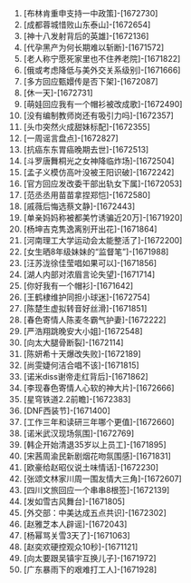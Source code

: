 
1. [布林肯重申支持一中政策]-[1672730]
1. [成都蓉城惜败山东泰山]-[1672654]
1. [神十八发射背后的英雄]-[1672136]
1. [代孕黑产为何长期难以斩断]-[1671572]
1. [老人称宁愿死家里也不住养老院]-[1671822]
1. [俄或考虑降低与美外交关系级别]-[1671666]
1. [多方回应甄嬛传是否下架]-[1672087]
1. [休一天]-[1672731]
1. [萌娃回应我有一个帽衫被改成歌]-[1672490]
1. [没有编制教师岗还有吸引力吗]-[1672357]
1. [头巾突然火成甜妹标配]-[1672355]
1. [一周谣言盘点]-[1672827]
1. [抗癌东东胃癌晚期去世]-[1672513]
1. [斗罗唐舞桐光之女神降临炸场]-[1672504]
1. [孟子义模仿高叶没被王阳识破]-[1672242]
1. [官方回应发改委干部出轨女下属]-[1672053]
1. [范丞丞用苗苗拿捏郑恺]-[1672580]
1. [戚薇后悔选蔡文静]-[1672443]
1. [单亲妈妈称被都美竹诱骗近20万]-[1671920]
1. [杨坤吉克隽逸离别开出花]-[1671864]
1. [河南理工大学运动会太能整活了]-[1672200]
1. [女生晒8年级妹妹的“监督笔”]-[1671988]
1. [汪苏泷徐佳莹唱如果可以]-[1671856]
1. [湖人内部对浓眉言论失望]-[1671714]
1. [你好我有一个帽衫]-[1671642]
1. [王鹤棣维护同担小球迷]-[1672754]
1. [陈楚生虚拟转音好丝滑]-[1671851]
1. [春色寄情人陈麦冬霸气护妻]-[1672222]
1. [严浩翔跳晚安大小姐]-[1672548]
1. [向太大腿骨断裂]-[1672114]
1. [陈妍希十天爆改失败]-[1672189]
1. [尚雯婕何洁合唱不该]-[1671815]
1. [诺米diss谢帝走红背后]-[1671862]
1. [李现春色寄情人心软的神大片]-[1672666]
1. [星穹铁道2.2前瞻]-[1672383]
1. [DNF西装节]-[1671400]
1. [工作三年和读研三年哪个更值]-[1672660]
1. [诺米武汉现场氛围]-[1672769]
1. [韩企开始清退35岁以上员工]-[1671895]
1. [宋茜周渝民新剧烟花吻氛围感]-[1671831]
1. [欧豪给赵昭仪说土味情话]-[1672230]
1. [张颂文林家川周一围友情大三角]-[1672607]
1. [四川文旅回应一个串串8根签]-[1672139]
1. [发如雪古风舞台]-[1671805]
1. [外交部：中美达成五点共识]-[1672302]
1. [赵雅芝本人辟谣]-[1672043]
1. [杨幂骂关雪3天了]-[1671063]
1. [赵奕欢硬控观众10秒]-[1671121]
1. [向太要跟吴镇宇互换儿子]-[1671972]
1. [广东暴雨下的艰难打工人]-[1671928]